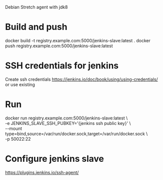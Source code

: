 Debian Stretch agent with jdk8

# Build and push

docker build -t registry.example.com:5000/jenkins-slave:latest .
docker push registry.example.com:5000/jenkins-slave:latest

# SSH credentials for jenkins
Create ssh credentials https://jenkins.io/doc/book/using/using-credentials/ or use existing

# Run
docker run registry.example.com:5000/jenkins-slave:latest \\\
    -e JENKINS_SLAVE_SSH_PUBKEY='{jenkins ssh public key}' \\\
    --mount type=bind,source=/var/run/docker.sock,target=/var/run/docker.sock \\\
    -p 50022:22

# Configure jenkins slave
https://plugins.jenkins.io/ssh-agent/
